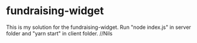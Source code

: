# fundraising-widget

This is my solution for the fundraising-widget. Run "node index.js" in server folder and "yarn start" in client folder. 
//Nils
